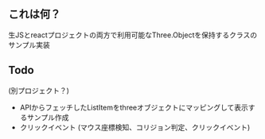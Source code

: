 ## これは何？
生JSとreactプロジェクトの両方で利用可能なThree.Objectを保持するクラスのサンプル実装


## Todo
(別プロジェクト？)
* APIからフェッチしたListItemをthreeオブジェクトにマッピングして表示するサンプル作成
* クリックイベント (マウス座標検知、コリジョン判定、クリックイベント)